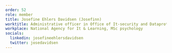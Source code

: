 ```yaml
---
order: 52
role: member
title: Josefine Ehlers Davidsen (Josefinn)
worktitle: Administrative officer in Office of It-security and Dataprotection
workplace: National Agency for It & Learning, MSc psychology
socials:
  linkedin: josefineehlersdavidsen
  twitter: josedavidsen
---
```

